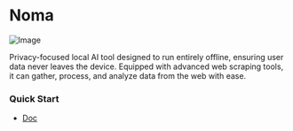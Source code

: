 # Noma

![Image](https://github.com/user-attachments/assets/365802c5-75fd-4eb4-be15-24bbe26fca37)

Privacy-focused local AI tool designed to run entirely offline, ensuring user data never leaves the device. Equipped with advanced web scraping tools, it can gather, process, and analyze data from the web with ease.

### Quick Start

* [Doc](https://github.com/noma-app/)
